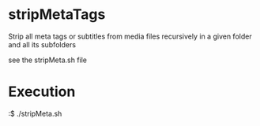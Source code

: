 # stripMetaTags
Strip all meta tags or subtitles from media files recursively in a given folder and all its subfolders

see the stripMeta.sh file


# Execution
:$ ./stripMeta.sh

